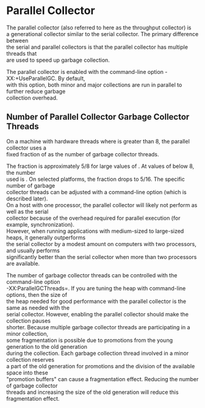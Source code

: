 # Parallel Collector 

The parallel collector (also referred to here as the throughput collector) is   
a generational collector similar to the serial collector. The primary difference between   
the serial and parallel collectors is that the parallel collector has multiple threads that   
are used to speed up garbage collection.

The parallel collector is enabled with the command-line option -XX:+UseParallelGC. By default,   
with this option, both minor and major collections are run in parallel to further reduce garbage  
collection overhead. 

## Number of Parallel Collector Garbage Collector Threads

On a machine with <N> hardware threads where <N> is greater than 8, the parallel collector uses a  
fixed fraction of <N> as the number of garbage collector threads.

The fraction is approximately 5/8 for large values of <N>. At values of <N> below 8, the number  
used is <N>. On selected platforms, the fraction drops to 5/16. The specific number of garbage  
collector threads can be adjusted with a command-line option (which is described later).  
On a host with one processor, the parallel collector will likely not perform as well as the serial  
collector because of the overhead required for parallel execution (for example, synchronization).  
However, when running applications with medium-sized to large-sized heaps, it generally outperforms  
the serial collector by a modest amount on computers with two processors, and usually performs  
significantly better than the serial collector when more than two processors are available.

The number of garbage collector threads can be controlled with the command-line option  
-XX:ParallelGCThreads=<N>. If you are tuning the heap with command-line options, then the size of  
the heap needed for good performance with the parallel collector is the same as needed with the  
serial collector. However, enabling the parallel collector should make the collection pauses  
shorter. Because multiple garbage collector threads are participating in a minor collection,  
some fragmentation is possible due to promotions from the young generation to the old generation  
during the collection. Each garbage collection thread involved in a minor collection reserves  
a part of the old generation for promotions and the division of the available space into these  
"promotion buffers" can cause a fragmentation effect. Reducing the number of garbage collector  
threads and increasing the size of the old generation will reduce this fragmentation effect.
